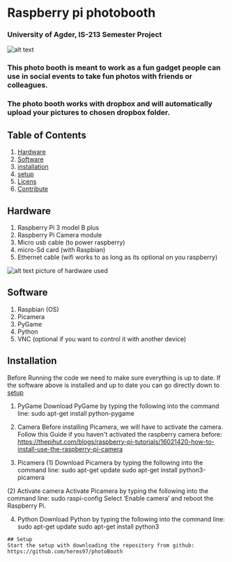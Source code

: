 # Raspberry pi photobooth 
### University of Agder, IS-213 Semester Project 



![alt text](https://i.gyazo.com/3fd2cb4127e25c7e600b90c4a1a52758.jpg)
### This photo booth is meant to work as a fun gadget people can use in social events to take fun photos with friends or colleagues.
### The photo booth works with dropbox and will automatically upload your pictures to chosen dropbox folder.


## Table of Contents

1. [Hardware](#hardware)
2. [Software](#Software)
3. [installation](#installation)
4. [setup](setup)
5. [Licens](#Licens)
6. [Contribute](#Contribute)

## Hardware
1. Raspberry Pi 3 model B plus
2. Raspberry Pi Camera module
3. Micro usb cable (to power raspberry)
4. micro-Sd card (with Raspbian) 
5. Ethernet cable (wifi works to as long as its optional on you raspberry)

![alt text](https://i.gyazo.com/7bfbf4dce722df779b5b43597ac0ee86.jpg)
picture of hardware used

## Software
1. Raspbian (OS)
2. Picamera
3. PyGame
4. Python
5. VNC (optional if you want to control it with another device) 

## Installation
Before Running the code we need to make sure everything is up to date. If the software above is installed and up to date you can go 
directly down to [setup](setup)

1. PyGame
  Download PyGame by typing the following into the command line:
  sudo apt-get install python-pygame
  
2. Camera
  Before installing Picamera, we will have to activate the camera.
  Follow this Guide if you haven't activated the raspberry camera before: 
  https://thepihut.com/blogs/raspberry-pi-tutorials/16021420-how-to-install-use-the-raspberry-pi-camera
 
 3. Picamera 
  (1) Download Picamera by typing the following into the command line:
      sudo apt-get update
      sudo apt-get install python3-picamera


  (2) Activate camera
      Activate Picamera by typing the following into the command line:
      sudo raspi-config
      Select ‘Enable camera’ and reboot the Raspberry Pi.
      
  4. Python
    Download Python by typing the following into the command line:
    sudo apt-get update
    sudo apt-get install python3
    
    ## Setup
    Start the setup with downloading the repository from github: https://github.com/herms97/photoBooth
    






